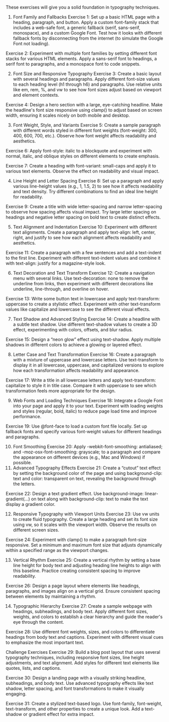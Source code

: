 These exercises will give you a solid foundation in typography techniques.

1. Font Family and Fallbacks
   Exercise 1: Set up a basic HTML page with a heading, paragraph, and button. Apply a custom font-family stack that includes a web-safe font, a generic fallback (serif, sans-serif, monospace), and a custom Google Font. Test how it looks with different fallback fonts by disconnecting from the internet (to simulate the Google Font not loading).

Exercise 2: Experiment with multiple font families by setting different font stacks for various HTML elements. Apply a sans-serif font to headings, a serif font to paragraphs, and a monospace font to code snippets.

2. Font Size and Responsive Typography
   Exercise 3: Create a basic layout with several headings and paragraphs. Apply different font-size values to each heading level (h1 through h6) and paragraphs. Use relative units like em, rem, %, and vw to see how font sizes adjust based on viewport and element contexts.

Exercise 4: Design a hero section with a large, eye-catching headline. Make the headline's font size responsive using clamp() to adjust based on screen width, ensuring it scales nicely on both mobile and desktop.

3. Font Weight, Style, and Variants
   Exercise 5: Create a sample paragraph with different words styled in different font weights (font-weight: 300, 400, 600, 700, etc.). Observe how font weight affects readability and aesthetics.

Exercise 6: Apply font-style: italic to a blockquote and experiment with normal, italic, and oblique styles on different elements to create emphasis.

Exercise 7: Create a heading with font-variant: small-caps and apply it to various text elements. Observe the effect on readability and visual impact.

4. Line Height and Letter Spacing
   Exercise 8: Set up a paragraph and apply various line-height values (e.g., 1, 1.5, 2) to see how it affects readability and text density. Try different combinations to find an ideal line height for readability.

Exercise 9: Create a title with wide letter-spacing and narrow letter-spacing to observe how spacing affects visual impact. Try large letter spacing on headings and negative letter spacing on bold text to create distinct effects.

5. Text Alignment and Indentation
   Exercise 10: Experiment with different text alignments. Create a paragraph and apply text-align: left, center, right, and justify to see how each alignment affects readability and aesthetics.

Exercise 11: Create a paragraph with a few sentences and add a text-indent to the first line. Experiment with different text-indent values and combine it with text-align: justify for a magazine-style look.

6. Text Decoration and Text Transform
   Exercise 12: Create a navigation menu with several links. Use text-decoration: none to remove the underline from links, then experiment with different decorations like underline, line-through, and overline on hover.

Exercise 13: Write some button text in lowercase and apply text-transform: uppercase to create a stylistic effect. Experiment with other text-transform values like capitalize and lowercase to see the different visual effects.

7. Text Shadow and Advanced Styling
   Exercise 14: Create a headline with a subtle text shadow. Use different text-shadow values to create a 3D effect, experimenting with colors, offsets, and blur radius.

Exercise 15: Design a “neon glow” effect using text-shadow. Apply multiple shadows in different colors to achieve a glowing or layered effect.

8. Letter Case and Text Transformation
   Exercise 16: Create a paragraph with a mixture of uppercase and lowercase letters. Use text-transform to display it in all lowercase, uppercase, and capitalized versions to explore how each transformation affects readability and appearance.

Exercise 17: Write a title in all lowercase letters and apply text-transform: capitalize to style it in title case. Compare it with uppercase to see which transformation feels more appropriate for the design.

9. Web Fonts and Loading Techniques
   Exercise 18: Integrate a Google Font into your page and apply it to your text. Experiment with loading weights and styles (regular, bold, italic) to reduce page load time and improve performance.

Exercise 19: Use @font-face to load a custom font file locally. Set up fallback fonts and specify various font-weight values for different headings and paragraphs.

10. Font Smoothing
    Exercise 20: Apply -webkit-font-smoothing: antialiased; and -moz-osx-font-smoothing: grayscale; to a paragraph and compare the appearance on different devices (e.g., Mac and Windows) if possible.
11. Advanced Typography Effects
    Exercise 21: Create a “cutout” text effect by setting the background color of the page and using background-clip: text and color: transparent on text, revealing the background through the letters.

Exercise 22: Design a text gradient effect. Use background-image: linear-gradient(...) on text along with background-clip: text to make the text display a gradient color.

12. Responsive Typography with Viewport Units
    Exercise 23: Use vw units to create fluid typography. Create a large heading and set its font size using vw, so it scales with the viewport width. Observe the results on different screen sizes.

Exercise 24: Experiment with clamp() to make a paragraph font-size responsive. Set a minimum and maximum font size that adjusts dynamically within a specified range as the viewport changes.

13. Vertical Rhythm
    Exercise 25: Create a vertical rhythm by setting a base line height for body text and adjusting heading line heights to align with this baseline. Practice creating consistent spacing to improve readability.

Exercise 26: Design a page layout where elements like headings, paragraphs, and images align on a vertical grid. Ensure consistent spacing between elements by maintaining a rhythm.

14. Typographic Hierarchy
    Exercise 27: Create a sample webpage with headings, subheadings, and body text. Apply different font sizes, weights, and colors to establish a clear hierarchy and guide the reader's eye through the content.

Exercise 28: Use different font weights, sizes, and colors to differentiate headings from body text and captions. Experiment with different visual cues to emphasize the most important text.

Challenge Exercises
Exercise 29: Build a blog post layout that uses several typography techniques, including responsive font sizes, line height adjustments, and text alignment. Add styles for different text elements like quotes, lists, and captions.

Exercise 30: Design a landing page with a visually striking headline, subheadings, and body text. Use advanced typography effects like text shadow, letter spacing, and font transformations to make it visually engaging.

Exercise 31: Create a stylized text-based logo. Use font-family, font-weight, text-transform, and other properties to create a unique look. Add a text-shadow or gradient effect for extra impact.
